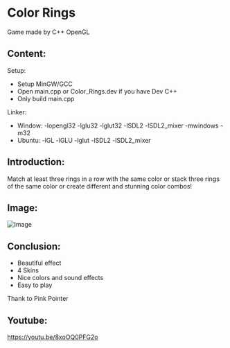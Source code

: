 # Color Rings

Game made by C++ OpenGL

## Content:

Setup:
- Setup MinGW/GCC
- Open main.cpp or Color_Rings.dev if you have Dev C++
- Only build main.cpp

Linker:
- Window: -lopengl32 -lglu32 -lglut32 -lSDL2 -lSDL2_mixer -mwindows -m32
- Ubuntu: -lGL -lGLU -lglut -lSDL2 -lSDL2_mixer

## Introduction:

Match at least three rings in a row with the same color or stack three rings of the same color or create different and stunning color combos!

## Image:

![Image](https://i.imgur.com/K2ISCAM.png)

## Conclusion:

- Beautiful effect
- 4 Skins
- Nice colors and sound effects
- Easy to play

Thank to Pink Pointer

## Youtube:

https://youtu.be/8xoOQ0PFG2o
